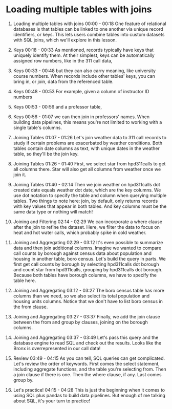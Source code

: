 # Loading multiple tables with joins

1. Loading multiple tables with joins
00:00 - 00:18
One feature of relational databases is that tables can be linked to one another via unique record identifiers, or keys. This lets users combine tables into custom datasets with SQL joins, which we'll explore in this lesson.

2. Keys
00:18 - 00:33
As mentioned, records typically have keys that uniquely identify them. At their simplest, keys can be automatically assigned row numbers, like in the 311 call data,

3. Keys
00:33 - 00:48
but they can also carry meaning, like university course numbers. When records include other tables' keys, you can bring in, or join, data from the referenced table.

4. Keys
00:48 - 00:53
For example, given a column of instructor ID numbers

5. Keys
00:53 - 00:56
and a professor table,

6. Keys
00:56 - 01:07
we can then join in professors' names. When building data pipelines, this means you're not limited to working with a single table's columns.

7. Joining Tables
01:07 - 01:26
Let's join weather data to 311 call records to study if certain problems are exacerbated by weather conditions. Both tables contain date columns as text, with unique dates in the weather table, so they'll be the join key.

8. Joining Tables
01:26 - 01:40
First, we select star from hpd311calls to get all columns there. Star will also get all columns from weather once we join it.

9. Joining Tables
01:40 - 02:14
Then we join weather on hpd311calls dot created date equals weather dot date, which are the key columns. We use dot notation to specify the table and column when querying multiple tables. Two things to note here: join, by default, only returns records with key values that appear in both tables. And key columns must be the same data type or nothing will match!

10. Joining and Filtering
02:14 - 02:29
We can incorporate a where clause after the join to refine the dataset. Here, we filter the data to focus on heat and hot water calls, which probably spike in cold weather.

11. Joining and Aggregating
02:29 - 03:12
It's even possible to summarize data and then join additional columns. Imagine we wanted to compare call counts by borough against census data about population and housing in another table, boro census. Let's build the query in parts. We first get call counts by borough by selecting hpd311calls dot borough and count star from hpd311calls, grouping by hpd311calls dot borough. Because both tables have borough columns, we have to specify the table here.

12. Joining and Aggregating
03:12 - 03:27
The boro census table has more columns than we need, so we also select its total population and housing units columns. Notice that we don't have to list boro census in the from clause.

13. Joining and Aggregating
03:27 - 03:37
Finally, we add the join clause between the from and group by clauses, joining on the borough columns.

14. Joining and Aggregating
03:37 - 03:49
Let's pass this query and the database engine to read SQL and check out the results. Looks like the Bronx is overrepresented in our call data!

15. Review
03:49 - 04:15
As you can tell, SQL queries can get complicated. Let's review the order of keywords. First comes the select statement, including aggregate functions, and the table you're selecting from. Then a join clause if there is one. Then the where clause, if any. Last comes group by.

16. Let's practice!
04:15 - 04:28
This is just the beginning when it comes to using SQL plus pandas to build data pipelines. But enough of me talking about SQL, it's your turn to practice!